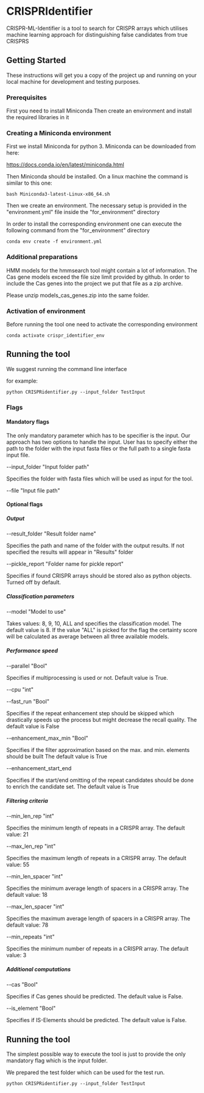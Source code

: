 
# CRISPRIdentifier 

CRISPR-ML-Identifier is a tool to search for CRISPR arrays which utilises machine learning approach
 for distinguishing false candidates from true CRISPRS

## Getting Started

These instructions will get you a copy of the project up and running on your local machine for development and testing purposes. 

### Prerequisites

First you need to install Miniconda
Then create an environment and install the required libraries in it


### Creating a Miniconda environment 

First we install Miniconda for python 3.
Miniconda can be downloaded from here:

https://docs.conda.io/en/latest/miniconda.html 

Then Miniconda should be installed. On a linux machine the command is similar to this one: 

```
bash Miniconda3-latest-Linux-x86_64.sh
```

Then we create an environment. The necessary setup is provided in the "environment.yml" file inside the "for_environment" directory

In order to install the corresponding environment one can execute the following command from the "for_environment" directory

```
conda env create -f environment.yml
```

### Additional preparations
HMM models for the hmmsearch tool might contain a lot of information.
The Cas gene models exceed the file size limit provided by github.
In order to include the Cas genes into the project we put that file as a zip archive.

Please unzip models_cas_genes.zip into the same folder.


### Activation of environment

Before running the tool one need to activate the corresponding environment

```
conda activate crispr_identifier_env
```

## Running the tool

We suggest running the command line interface

for example:

```
python CRISPRidentifier.py --input_folder TestInput
```

### Flags

#### Mandatory flags
The only mandatory parameter which has to be specifier is the input.
Our approach has two options to handle the input. User has to specify either the path to the folder with the input fasta files
or the full path to a single fasta input file.

--input_folder "Input folder path"

Specifies the folder with fasta files which will be used as input for the tool.

--file "Input file path"

#### Optional flags

##### Output

--result_folder "Result folder name"

Specifies the path and name of the folder with the output results. If not specified the results will appear in "Results" folder

--pickle_report "Folder name for pickle report"

Specifies if found CRISPR arrays should be stored also as python objects. Turned off by default.


##### Classification parameters

--model "Model to use"


Takes values: 8, 9, 10, ALL and specifies the classification model. The default value is 8.
If the value "ALL" is picked for the flag the certainty score will be calculated as average between all three available models.


##### Performance speed

--parallel  "Bool"

Specifies if multiprocessing is used or not. Default value is True.

--cpu "int"

--fast_run "Bool"

Specifies if the repeat enhancement step should be skipped which drastically speeds up the process but might decrease the recall quality.
The default value is False

--enhancement_max_min "Bool"

Specifies if the filter approximation based on the max. and min. elements should be built
The default value is True 

--enhancement_start_end

Specifies if the start/end omitting of the repeat candidates should be done to enrich the candidate set.
The default value is True




##### Filtering criteria 


--min_len_rep  "int"

Specifies the minimum length of repeats in a CRISPR array. The default value: 21

--max_len_rep "int"

Specifies the maximum length of repeats in a CRISPR array. The default value: 55

--min_len_spacer "int"

Specifies the minimum average length of spacers in a CRISPR array. The default value: 18

--max_len_spacer "int"

Specifies the maximum average length of spacers in a CRISPR array. The default value: 78

--min_repeats "int"

Specifies the minimum number of repeats in a CRISPR array. The default value: 3


##### Additional computations


--cas "Bool"

Specifies if Cas genes should be predicted. The default value is False.

--is_element "Bool"

Specifies if IS-Elements should be predicted. The default value is False.



## Running the tool

The simplest possible way to execute the tool is just to provide the only mandatory flag which is the input folder.

We prepared the test folder which can be used for the test run.

```
python CRISPRidentifier.py --input_folder TestInput
```




